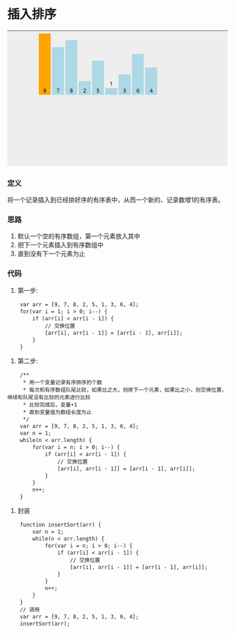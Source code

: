 # 插入排序
![插入排序](../source/images/algorithm/insert.gif)

### 定义
将一个记录插入到已经排好序的有序表中，从而一个新的、记录数增1的有序表。

### 思路
1. 默认一个空的有序数组，第一个元素放入其中
1. 把下一个元素插入到有序数组中
1. 直到没有下一个元素为止

### 代码
1. 第一步:
```
    var arr = [9, 7, 8, 2, 5, 1, 3, 6, 4];
    for(var i = 1; i > 0; i--) {
        if (arr[i] < arr[i - 1]) {
            // 交换位置
            [arr[i], arr[i - 1]] = [arr[i - 1], arr[i]];
        }
    }
```
1. 第二步:
```
    /**
     * 用一个变量记录有序排序的个数
     * 每次和有序数组队尾比较，如果比之大，则排下一个元素，如果比之小，则交换位置，继续和队尾没有比较的元素进行比较
     * 比较完成后，变量+1
     * 直到变量值为数组长度为止
     */
    var arr = [9, 7, 8, 2, 5, 1, 3, 6, 4];
    var n = 1;
    while(n < arr.length) {
        for(var i = n; i > 0; i--) {
            if (arr[i] < arr[i - 1]) {
                // 交换位置
                [arr[i], arr[i - 1]] = [arr[i - 1], arr[i]];
            }
        }
        n++;
    }

```
1. 封装
```
    function insertSort(arr) {
        var n = 1;
        while(n < arr.length) {
            for(var i = n; i > 0; i--) {
                if (arr[i] < arr[i - 1]) {
                    // 交换位置
                    [arr[i], arr[i - 1]] = [arr[i - 1], arr[i]];
                }
            }
            n++;
        }
    }
    // 调用
    var arr = [9, 7, 8, 2, 5, 1, 3, 6, 4];
    insertSort(arr);
```
